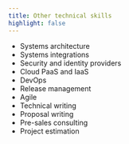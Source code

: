 ```yaml
---
title: Other technical skills
highlight: false
---
```

* Systems architecture
* Systems integrations
* Security and identity providers
* Cloud PaaS and IaaS
* DevOps
* Release management
* Agile
* Technical writing
* Proposal writing
* Pre-sales consulting
* Project estimation